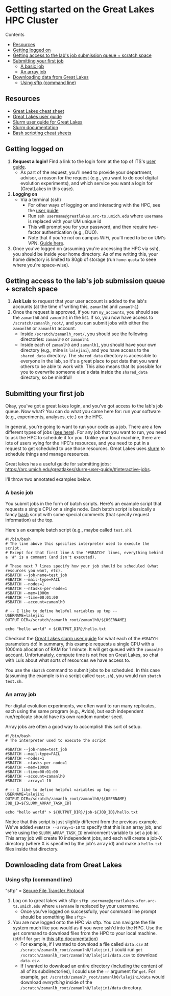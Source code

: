 # Getting started on the Great Lakes HPC Cluster

Contents
<!-- TOC -->

- [Resources](#resources)
- [Getting logged on](#getting-logged-on)
- [Getting access to the lab's job submission queue + scratch space](#getting-access-to-the-labs-job-submission-queue--scratch-space)
- [Submitting your first job](#submitting-your-first-job)
  - [A basic job](#a-basic-job)
  - [An array job](#an-array-job)
- [Downloading data from Great Lakes](#downloading-data-from-great-lakes)
  - [Using sftp (command line)](#using-sftp-command-line)

<!-- /TOC -->

## Resources

- [Great Lakes cheat sheet](./Great-Lakes-Cheat-Sheet.pdf)
- [Great Lakes user guide](https://arc.umich.edu/greatlakes/user-guide/)
- [Slurm user guide for Great Lakes](https://arc.umich.edu/greatlakes/slurm-user-guide/)
- [Slurm documentation](https://slurm.schedmd.com/documentation.html)
- [Bash scripting cheat sheets](https://devhints.io/bash)

## Getting logged on

1. **Request a login!** Find a link to the login form at the top of ITS's [user guide](https://arc.umich.edu/greatlakes/user-guide/).
   - As part of the request, you'll need to provide your department, advisor, a reason for the request (e.g., you want to do cool digital evolution experiments), and which service you want a login for (GreatLakes in this case).
2. **Logging on**
   - Via a terminal (ssh)
     - For other ways of logging on and interacting with the HPC, see the [user guide](https://arc.umich.edu/greatlakes/user-guide/)
     - Run `ssh username@greatlakes.arc-ts.umich.edu` where `username` is replaced with your UM unique id
     - This will prompt you for your password, and then require two-factor authentication (e.g., DUO).
     - Note that if you're not on campus WiFi, you'll need to be on UM's VPN. [Guide here](https://its.umich.edu/enterprise/wifi-networks/vpn/getting-started).
3. Once you've logged on (assuming you're accessing the HPC via ssh), you should be inside your home directory. As of me writing this, your home directory is limited to 80gb of storage (run `home-quota` to seee where you're space-wise).

## Getting access to the lab's job submission queue + scratch space

1. **Ask Luis** to request that your user account is added to the lab's accounts (at the time of writing this, `zamanlh0` and `zamanlh1`)
2. Once the request is approved, if you run `my_accounts`, you should see the `zamanlh0` and `zamanlh1` in the list. If so, you now have access to `/scratch/zamanlh_root/`, and you can submit jobs with either the `zamanlh0` or `zamanlh1` account.
   - Inside `/scratch/zamanlh_root/`, you should see the following directories: `zamanlh0` or `zamanlh1`
   - Inside each of `zamanlh0` and `zamanlh1`, you should have your own directory (e.g., mine is `lalejini`), and you have access to the `shared_data` directory. The `shared_data` directory is accessible to everyone in the lab, so it's a great place to put data that you want others to be able to work with. This also means that its possible for you to overwrite someone else's data inside the `shared_data` directory, so be mindful!

## Submitting your first job

Okay, you've got a great lakes login, and you've got access to the lab's job queue. Now what? You can do what you came here for: run your software (e.g., experiments, analyses, etc.) on the HPC.

In general, you're going to want to run your code as a job. There are a few different types of jobs ([see here](https://arc.umich.edu/greatlakes/slurm-user-guide/)). For any job that you want to run, you need to ask the HPC to schedule it for you.
Unlike your local machine, there are lots of users vying for the HPC's resources, and you need to put in a request to get scheduled to use those resources.
Great Lakes uses [slurm](https://slurm.schedmd.com/documentation.html) to schedule things and manage resources.

Great lakes has a useful guide for submitting jobs: <https://arc.umich.edu/greatlakes/slurm-user-guide/#interactive-jobs>.

I'll throw two annotated examples below.

### A basic job

You submit jobs in the form of batch scripts. Here's an example script that requests a single CPU on a single node. Each batch script is basically a fancy [bash](https://en.wikipedia.org/wiki/Bash_(Unix_shell)) script with some special comments (that specify request information) at the top.

Here's an example batch script (e.g., maybe called `test.sh`).

```
#!/bin/bash
# The line above this specifies interpreter used to execute the script.
# Except for that first line & the '#SBATCH' lines, everything behind a '#' is a comment (and isn't executed).

# These next 7 lines specify how your job should be scheduled (what resources you want, etc).
#SBATCH --job-name=test_job
#SBATCH --mail-type=FAIL
#SBATCH --nodes=1
#SBATCH --ntasks-per-node=1
#SBATCH --mem=1000m
#SBATCH --time=00:01:00
#SBATCH --account=zamanlh0

# -- I like to define helpful variables up top --
USERNAME=lalejini
OUTPUT_DIR=/scratch/zamanlh_root/zamanlh0/${USERNAME}

echo "hello world" > ${OUTPUT_DIR}/hello.txt
```

Checkout the [Great Lakes slurm user guide](https://arc.umich.edu/greatlakes/slurm-user-guide/#interactive-jobs) for what each of the `#SBATCH` parameters do! In summary, this example requests a single CPU with a 1000mb allocation of RAM for 1 minute. It will get queued with the `zamanlh0` account. Unfortunately, compute time is not free on Great Lakes, so chat with Luis about what sorts of resources we have access to.

You use the `sbatch` command to submit jobs to be scheduled. In this case (assuming the example is in a script called `test.sh`), you would run `sbatch test.sh`.

### An array job

For digital evolution experiments, we often want to run many replicates, each using the same program (e.g., Avida), but each independent run/replicate should have its own random number seed.

Array jobs are often a good way to accomplish this sort of setup.

```
#!/bin/bash
# The interpreter used to execute the script

#SBATCH --job-name=test_job
#SBATCH --mail-type=FAIL
#SBATCH --nodes=1
#SBATCH --ntasks-per-node=1
#SBATCH --mem=1000m
#SBATCH --time=00:01:00
#SBATCH --account=zamanlh0
#SBATCH --array=1-10

# -- I like to define helpful variables up top --
USERNAME=lalejini
OUTPUT_DIR=/scratch/zamanlh_root/zamanlh0/${USERNAME}
JOB_ID=${SLURM_ARRAY_TASK_ID}

echo "hello world" > ${OUTPUT_DIR}/job-${JOB_ID}/hello.txt
```

Notice that this script is just slightly different from the previous example. We've added `#SBATCH --array=1-10` to specify that this is an array job, and we're using the `SLURM_ARRAY_TASK_ID` environment variable to set a job id. This array job will create 10 independent jobs, and each will create a job-X directory (where X is specified by the job's array id) and make a `hello.txt` files inside that directory.

## Downloading data from Great Lakes

### Using sftp (command line)

"sftp" = [Secure File Transfer Protocol](https://en.wikipedia.org/wiki/SSH_File_Transfer_Protocol)

1. Log on to great lakes with sftp: `sftp username@greatlakes-xfer.arc-ts.umich.edu` where `username` is replaced by your username.
   - Once you've logged on successfully, your command line prompt should be something like `sftp>`
2. You are now logged onto the HPC via sftp. You can navigate the file system much like you would as if you were ssh'd into the HPC. Use the `get` command to download files from the HPC to your local machine. (ctrl-f for `get` in [this sftp documentation](https://man7.org/linux/man-pages/man1/sftp.1.html))
   - For example, if I wanted to download a file called `data.csv` at `/scratch/zamanlh_root/zamanlh0/lalejini`, I could run `get /scratch/zamanlh_root/zamanlh0/lalejini/data.csv` to download `data.csv`.
   - If I wanted to download an entire directory (including the content of all of its subdirectories), I could use the `-r` argument for `get`. For example, `get /scratch/zamanlh_root/zamanlh0/lalejini/data` would download _everything_ inside of the `/scratch/zamanlh_root/zamanlh0/lalejini/data` directory.




